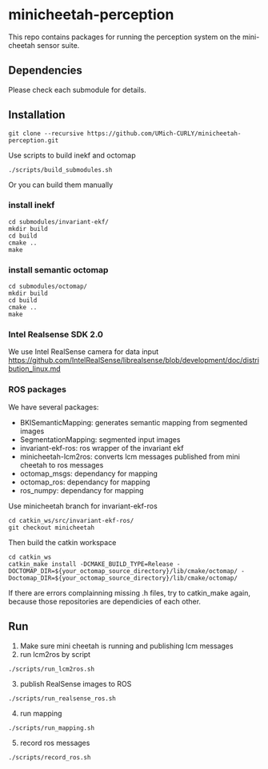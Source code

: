 # minicheetah-perception
This repo contains packages for running the perception system on the mini-cheetah sensor suite.

## Dependencies
Please check each submodule for details.

## Installation
```
git clone --recursive https://github.com/UMich-CURLY/minicheetah-perception.git
```

Use scripts to build inekf and octomap
```
./scripts/build_submodules.sh
```

Or you can build them manually
### install inekf
```
cd submodules/invariant-ekf/
mkdir build
cd build 
cmake .. 
make
```

### install semantic octomap
```
cd submodules/octomap/
mkdir build
cd build
cmake ..
make
```

### Intel Realsense SDK 2.0
We use Intel RealSense camera for data input
https://github.com/IntelRealSense/librealsense/blob/development/doc/distribution_linux.md

### ROS packages
We have several packages:
* BKISemanticMapping: generates semantic mapping from segmented images
* SegmentationMapping: segmented input images
* invariant-ekf-ros: ros wrapper of the invariant ekf
* minicheetah-lcm2ros: converts lcm messages published from mini cheetah to ros messages
* octomap_msgs: dependancy for mapping
* octomap_ros: dependancy for mapping 
* ros_numpy: dependancy for mapping

Use minicheetah branch for invariant-ekf-ros
```
cd catkin_ws/src/invariant-ekf-ros/
git checkout minicheetah
```
Then build the catkin workspace
```
cd catkin_ws
catkin_make install -DCMAKE_BUILD_TYPE=Release -DOCTOMAP_DIR=${your_octomap_source_directory}/lib/cmake/octomap/ -Doctomap_DIR=${your_octomap_source_directory}/lib/cmake/octomap/
```
If there are errors complainning missing .h files, try to catkin_make again, because those repositories are dependicies of each other.

## Run
1. Make sure mini cheetah is running and publishing lcm messages
2. run lcm2ros by script
```
./scripts/run_lcm2ros.sh
```
3. publish RealSense images to ROS
```
./scripts/run_realsense_ros.sh
```
4. run mapping
```
./scripts/run_mapping.sh
```
5. record ros messages
```
./scripts/record_ros.sh
```
